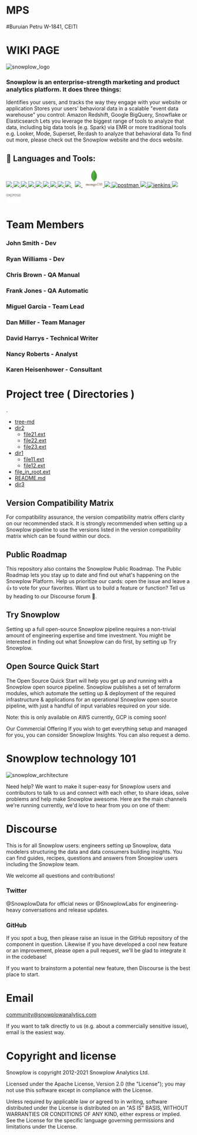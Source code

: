 # MPS
#Buruian Petru W-1841, CEITI


# WIKI PAGE
![snowplow_logo](https://user-images.githubusercontent.com/47256334/134467357-c62daebb-66bd-4f80-abe5-02c25608aa14.png)



### Snowplow is an enterprise-strength marketing and product analytics platform. It does three things:

Identifies your users, and tracks the way they engage with your website or application
Stores your users' behavioral data in a scalable "event data warehouse" you control: Amazon Redshift, Google BigQuery, Snowflake or Elasticsearch
Lets you leverage the biggest range of tools to analyze that data, including big data tools (e.g. Spark) via EMR or more traditional tools e.g. Looker, Mode, Superset, Re:dash to analyze that behavioral data
To find out more, please check out the Snowplow website and the docs website.

## 🚀 Languages and Tools:

<p align="left"> 
    <a href="https://www.java.com" target="_blank"> <img src="https://img.icons8.com/color/48/000000/java-coffee-cup-logo.png"/> </a>
    <a href="https://reactjs.org/" target="_blank"> <img src="https://img.icons8.com/color/48/000000/react-native.png"/> </a>
    <a href="https://spring.io/projects/spring-boot" target="_blank"> <img src="https://img.icons8.com/color/48/000000/spring-logo.png"/> </a> 
    <a href="https://developer.mozilla.org/en-US/docs/Web/JavaScript" target="_blank"> <img src="https://img.icons8.com/color/48/000000/javascript.png"/> </a> 
    <a href="https://www.w3.org/html/" target="_blank"> <img src="https://img.icons8.com/color/48/000000/html-5.png"/> </a> 
    <a href="https://www.w3schools.com/css/" target="_blank"> <img src="https://img.icons8.com/color/48/000000/css3.png"/> </a> 
    <a href="https://getbootstrap.com" target="_blank"> <img src="https://img.icons8.com/color/48/000000/bootstrap.png"/> </a> 
    <a href="https://www.python.org" target="_blank"> <img src="https://img.icons8.com/color/48/000000/python.png"/> </a> 
    <a style="padding-right:8px;" href="https://nodejs.org" target="_blank"> <img src="https://img.icons8.com/color/48/000000/nodejs.png"/> </a> 
    <a style="padding-right:8px;" href="https://www.mysql.com/" target="_blank"> <img src="https://img.icons8.com/fluent/50/000000/mysql-logo.png"/> </a>
    <a href="https://www.mongodb.com/" target="_blank"> <img src="https://raw.githubusercontent.com/devicons/devicon/master/icons/mongodb/mongodb-original-wordmark.svg" alt="mongodb" width="48" height="48"/> </a> 
    <a href="https://firebase.google.com/" target="_blank"> <img src="https://img.icons8.com/color/48/000000/firebase.png"/> </a> 
    <a href="https://postman.com" target="_blank"> <img src="https://www.vectorlogo.zone/logos/getpostman/getpostman-icon.svg" alt="postman" width="45" height="45"/> </a>   
    <a href="https://git-scm.com/" target="_blank"> <img src="https://img.icons8.com/color/48/000000/git.png"/> </a> 
    <a href="https://www.jenkins.io" target="_blank"> <img src="https://www.vectorlogo.zone/logos/jenkins/jenkins-icon.svg" alt="jenkins" width="48" height="48"/> </a> 
    <a href="https://redux.js.org" target="_blank"> <img src="https://img.icons8.com/color/48/000000/redux.png"/> </a>
    <a href="https://expressjs.com" target="_blank"> <img src="https://raw.githubusercontent.com/devicons/devicon/master/icons/express/express-original-wordmark.svg" alt="express" width="40" height="40"/> </a>
</p>


# Team Members

### John Smith - Dev
### Ryan Williams - Dev
### Chris Brown - QA Manual
### Frank Jones - QA Automatic
### Miguel Garcia - Team Lead
### Dan Miller - Team Manager
### David Harrys - Technical Writer
### Nancy Roberts - Analyst
### Karen Heisenhower - Consultant

# Project tree ( Directories )

.
 * [tree-md](./tree-md)
 * [dir2](./dir2)
   * [file21.ext](./dir2/file21.ext)
   * [file22.ext](./dir2/file22.ext)
   * [file23.ext](./dir2/file23.ext)
 * [dir1](./dir1)
   * [file11.ext](./dir1/file11.ext)
   * [file12.ext](./dir1/file12.ext)
 * [file_in_root.ext](./file_in_root.ext)
 * [README.md](./README.md)
 * [dir3](./dir3)


## Version Compatibility Matrix
For compatibility assurance, the version compatibility matrix offers clarity on our recommended stack. It is strongly recommended when setting up a Snowplow pipeline to use the versions listed in the version compatibility matrix which can be found within our docs.

## Public Roadmap
This repository also contains the Snowplow Public Roadmap. The Public Roadmap lets you stay up to date and find out what's happening on the Snowplow Platform. Help us prioritize our cards: open the issue and leave a 👍 to vote for your favorites. Want us to build a feature or function? Tell us by heading to our Discourse forum 💬.

## Try Snowplow
Setting up a full open-source Snowplow pipeline requires a non-trivial amount of engineering expertise and time investment. You might be interested in finding out what Snowplow can do first, by setting up Try Snowplow.

## Open Source Quick Start
The Open Source Quick Start will help you get up and running with a Snowplow open source pipeline. Snowplow publishes a set of terraform modules, which automate the setting up & deployment of the required infrastructure & applications for an operational Snowplow open source pipeline, with just a handful of input variables required on your side.

Note: this is only available on AWS currently, GCP is coming soon!

Our Commercial Offering
If you wish to get everything setup and managed for you, you can consider Snowplow Insights. You can also request a demo.


# Snowplow technology 101

![snowplow_architecture](https://user-images.githubusercontent.com/47256334/134467452-59ca03a8-2203-4417-86a6-f0dd11938153.png)

Need help?
We want to make it super-easy for Snowplow users and contributors to talk to us and connect with each other, to share ideas, solve problems and help make Snowplow awesome. Here are the main channels we're running currently, we'd love to hear from you on one of them:

# Discourse
This is for all Snowplow users: engineers setting up Snowplow, data modelers structuring the data and data consumers building insights. You can find guides, recipes, questions and answers from Snowplow users including the Snowplow team.

We welcome all questions and contributions!

### Twitter
@SnowplowData for official news or @SnowplowLabs for engineering-heavy conversations and release updates.

### GitHub
If you spot a bug, then please raise an issue in the GitHub repository of the component in question. Likewise if you have developed a cool new feature or an improvement, please open a pull request, we'll be glad to integrate it in the codebase!

If you want to brainstorm a potential new feature, then Discourse is the best place to start.

# Email
community@snowplowanalytics.com

If you want to talk directly to us (e.g. about a commercially sensitive issue), email is the easiest way.

# Copyright and license
Snowplow is copyright 2012-2021 Snowplow Analytics Ltd.

Licensed under the Apache License, Version 2.0 (the "License"); you may not use this software except in compliance with the License.

Unless required by applicable law or agreed to in writing, software distributed under the License is distributed on an "AS IS" BASIS, WITHOUT WARRANTIES OR CONDITIONS OF ANY KIND, either express or implied. See the License for the specific language governing permissions and limitations under the License.
